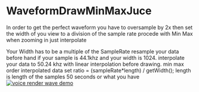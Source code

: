 # WaveformDrawMinMaxJuce
In order to get the perfect waveform you have to oversample by 2x then set the width of you view to a division of the sample rate procede with Min Max when zooming in just interpolate 



Your Width has to be a multiple of the SampleRate
resample your data before hand if your sample is 44.1khz and your width is 1024.
interpolate your data to 50.24 khz with linear interpolation before drawing.
min max order interpolated data 
set ratio = (sampleRate*length) / getWidth();
length is length of the samples 50 seconds or what you have
[![voice render wave demo](https://img.youtube.com/vi/fmK6tGakLWA/0.jpg)](https://youtu.be/fmK6tGakLWA)
